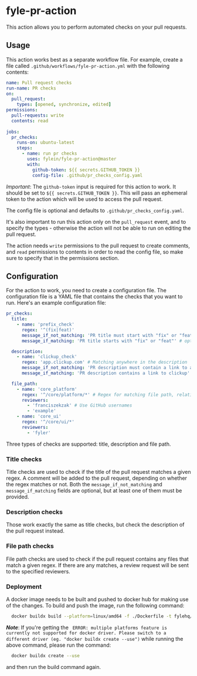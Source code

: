 # fyle-pr-action

This action allows you to perform automated checks on your pull requests.

## Usage

This action works best as a separate workflow file.
For example, create a file called `.github/workflows/fyle-pr-action.yml` with the following contents:

```yaml
name: Pull request checks
run-name: PR checks
on:
  pull_request:
    types: [opened, synchronize, edited]
permissions: 
  pull-requests: write
  contents: read
  
jobs:
  pr_checks:
    runs-on: ubuntu-latest
    steps:
      - name: run pr checks
        uses: fylein/fyle-pr-action@master
        with:
          github-token: ${{ secrets.GITHUB_TOKEN }}
          config-file: .github/pr_checks_config.yaml
```
*Important*: The `github-token` input is required for this action to work. It should be set to `${{ secrets.GITHUB_TOKEN }}`.
This will pass an ephemeral token to the action which will be used to access the pull request.

The config file is optional and defaults to `.github/pr_checks_config.yaml`.

It's also important to run this action only on the `pull_request` event, and to specify the types - otherwise 
the action will not be able to run on editing the pull request.

The action needs `write` permissions to the pull request to create comments, and `read`
permissions to contents in order to read the config file, so make sure to specify that in the permissions section.

## Configuration

For the action to work, you need to create a configuration file.
The configuration file is a YAML file that contains the checks that you want to run.
Here's an example configuration file:

```yaml
pr_checks:
  title:
    - name: 'prefix_check'
      regex: '^(fix|feat)'
      message_if_not_matching: 'PR title must start with "fix" or "feat"' # optional
      message_if_matching: 'PR title starts with "fix" or "feat"' # optional - provide at least one of these

  description:
    - name: 'clickup_check'
      regex: 'app.clickup.com' # Matching anywhere in the description
      message_if_not_matching: 'PR description must contain a link to a clickup'
      message_if_matching: 'PR description contains a link to clickup'

  file_path:
    - name: 'core_platform'
      regex: '^/core/platform/*' # Regex for matching file path, relative to the root of the repository
      reviewers:
        - 'franciszekzak' # Use GitHub usernames
        - 'example'
    - name: 'core_ui'
      regex: '^/core/ui/*'
      reviewers:
        - 'fyler'
```

Three types of checks are supported: title, description and file path.

### Title checks

Title checks are used to check if the title of the pull request matches a given regex. A comment will be added to the pull request,
depending on whether the regex matches or not. Both the `message_if_not_matching` and `message_if_matching` fields are optional,
but at least one of them must be provided.

### Description checks

Those work exactly the same as title checks, but check the description of the pull request instead.

### File path checks

File path checks are used to check if the pull request contains any files that match a given regex. If there are any matches,
a review request will be sent to the specified reviewers.

### Deployment

A docker image needs to be built and pushed to docker hub for making use of the changes. To build and push the image, run the following command:

```bash
  docker buildx build --platform=linux/amd64 -f ./Dockerfile -t fylehq/fyle-pr-action:v1 --push .
```

*__Note__*: If you're getting the  `
ERROR: multiple platforms feature is currently not supported for docker driver. Please switch to a different driver (eg. "docker buildx create --use")` while running the above command, please run the command: 
```bash
  docker buildx create --use
```

and then run the build command again.
